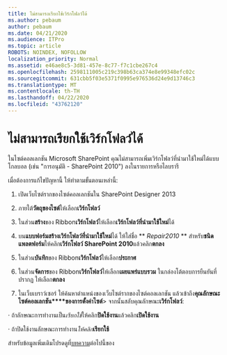 ```yaml
---
title: ไม่สามารถเรียกใช้เวิร์กโฟลว์ได้
ms.author: pebaum
author: pebaum
ms.date: 04/21/2020
ms.audience: ITPro
ms.topic: article
ROBOTS: NOINDEX, NOFOLLOW
localization_priority: Normal
ms.assetid: e46ae8c5-3d81-457e-8c77-f7c1cbe267c4
ms.openlocfilehash: 2598111005c219c398b63ca374e8e99348efc02c
ms.sourcegitcommit: 631cbb5f03e5371f0995e976536d24e9d13746c3
ms.translationtype: MT
ms.contentlocale: th-TH
ms.lasthandoff: 04/22/2020
ms.locfileid: "43762120"
---
```

# <a name="missing-workflow-failed-to-activate"></a>ไม่สามารถเรียกใช้เวิร์กโฟลว์ได้

ในไซต์คอลเลกชัน Microsoft SharePoint คุณไม่สามารถเพิ่มเวิร์กโฟลว์ที่นํามาใช้ใหม่ได้แบบโกลบอล (เช่น "การอนุมัติ - SharePoint 2010") ลงในรายการหรือไลบรารี
  
เมื่อต้องการแก้ไขปัญหานี้ ให้ทําตามขั้นตอนเหล่านี้: 
  
1. เปิดเว็บไซต์รากของไซต์คอลเลกชันใน SharePoint Designer 2013
  
2. ภายใต้**วัตถุของไซต์**ให้เลือก**เวิร์กโฟลว์** 
  
3. ในส่วน**สร้าง**ของ Ribbon**เวิร์กโฟลว์**ให้เลือก**เวิร์กโฟลว์ที่นํามาใช้ใหม่**ได้ 
  
4. บน**แบบฟอร์มสร้างเวิร์กโฟลว์ที่นํามาใช้ใหม่**ได้ ให้ใส่ชื่อ ** *Repair2010* ** สําหรับ**ชนิดแพลตฟอร์ม**ให้คลิก**เวิร์กโฟลว์ SharePoint 2010**แล้วคลิก**ตกลง** 
  
1. ในส่วน**บันทึก**ของ Ribbon**เวิร์กโฟลว์**ให้เลือก**ประกาศ** 
  
2. ในส่วน**จัดการ**ของ Ribbon**เวิร์กโฟลว์**ให้เลือก**เผยแพร่แบบรวม** ในกล่องโต้ตอบการยืนยันที่ปรากฏ ให้เลือก**ตกลง** 
  
3. ในเว็บเบราว์เซอร์ ให้ค้นหาตําแหน่งของเว็บไซต์รากของไซต์คอลเลกชัน แล้วเข้าถึง**คุณลักษณะไซต์คอลเลกชัน****ของการตั้งค่าไซต์**\> จากนั้นสลับคุณลักษณะ**เวิร์กโฟลว์**: 
  
· ถ้าลักษณะการทํางานเป็น*เรียกใช้*ให้คลิก**ปิดใช้งาน**แล้วคลิก**เปิดใช้งาน** 
  
· ถ้าปิดใช้งานลักษณะการทํางาน*ให้คลิก***เรียกใช้** 
  
สําหรับข้อมูลเพิ่มเติมโปรดดูที่[บทความ](https://go.microsoft.com/fwlink/?linkid=2047770&amp;clcid=0x409)ต่อไปนี้ของ
  

